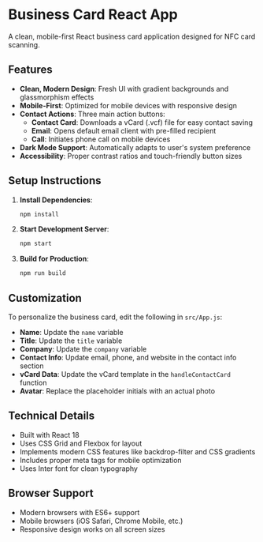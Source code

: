 # Business Card React App

A clean, mobile-first React business card application designed for NFC card scanning.

## Features

- **Clean, Modern Design**: Fresh UI with gradient backgrounds and glassmorphism effects
- **Mobile-First**: Optimized for mobile devices with responsive design
- **Contact Actions**: Three main action buttons:
  - **Contact Card**: Downloads a vCard (.vcf) file for easy contact saving
  - **Email**: Opens default email client with pre-filled recipient
  - **Call**: Initiates phone call on mobile devices
- **Dark Mode Support**: Automatically adapts to user's system preference
- **Accessibility**: Proper contrast ratios and touch-friendly button sizes

## Setup Instructions

1. **Install Dependencies**:
   ```bash
   npm install
   ```

2. **Start Development Server**:
   ```bash
   npm start
   ```

3. **Build for Production**:
   ```bash
   npm run build
   ```

## Customization

To personalize the business card, edit the following in `src/App.js`:

- **Name**: Update the `name` variable
- **Title**: Update the `title` variable  
- **Company**: Update the `company` variable
- **Contact Info**: Update email, phone, and website in the contact info section
- **vCard Data**: Update the vCard template in the `handleContactCard` function
- **Avatar**: Replace the placeholder initials with an actual photo

## Technical Details

- Built with React 18
- Uses CSS Grid and Flexbox for layout
- Implements modern CSS features like backdrop-filter and CSS gradients
- Includes proper meta tags for mobile optimization
- Uses Inter font for clean typography

## Browser Support

- Modern browsers with ES6+ support
- Mobile browsers (iOS Safari, Chrome Mobile, etc.)
- Responsive design works on all screen sizes
